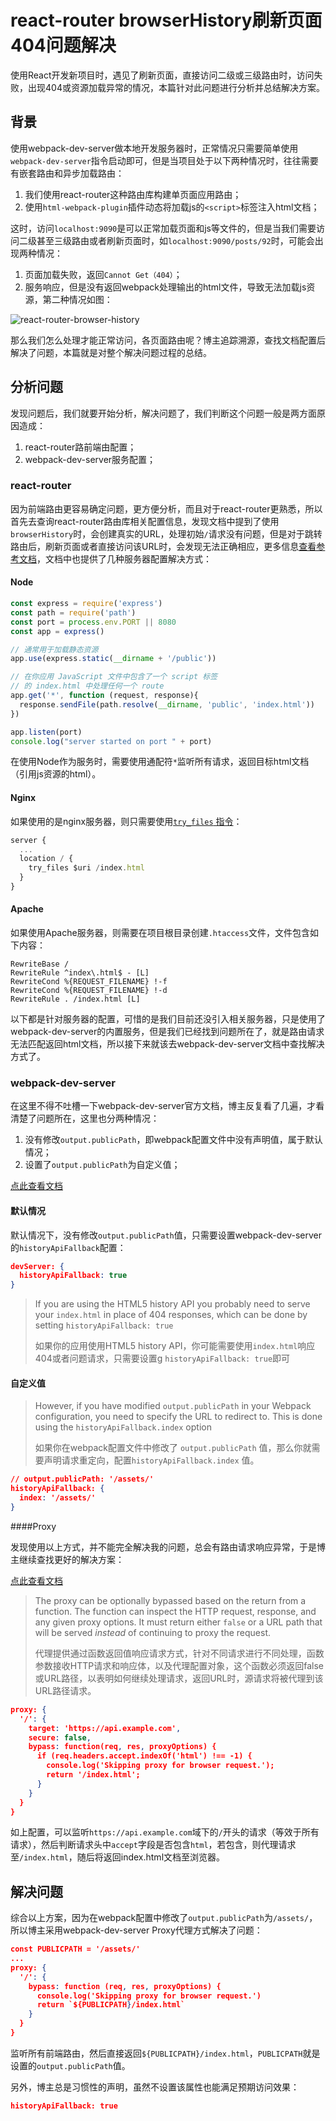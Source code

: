 # react-router browserHistory刷新页面404问题解决

使用React开发新项目时，遇见了刷新页面，直接访问二级或三级路由时，访问失败，出现404或资源加载异常的情况，本篇针对此问题进行分析并总结解决方案。

## 背景

使用webpack-dev-server做本地开发服务器时，正常情况只需要简单使用`webpack-dev-server`指令启动即可，但是当项目处于以下两种情况时，往往需要有嵌套路由和异步加载路由：

1. 我们使用react-router这种路由库构建单页面应用路由；
2. 使用`html-webpack-plugin`插件动态将加载js的`<script>`标签注入html文档；

这时，访问`localhost:9090`是可以正常加载页面和js等文件的，但是当我们需要访问二级甚至三级路由或者刷新页面时，如`localhost:9090/posts/92`时，可能会出现两种情况：

1. 页面加载失败，返回`Cannot Get（404）`；
2. 服务响应，但是没有返回webpack处理输出的html文件，导致无法加载js资源，第二种情况如图：

![react-router-browser-history](http://blog.codingplayboy.com/wp-content/uploads/2017/12/react-router-browser-history-404.png)

那么我们怎么处理才能正常访问，各页面路由呢？博主追踪溯源，查找文档配置后解决了问题，本篇就是对整个解决问题过程的总结。

## 分析问题

发现问题后，我们就要开始分析，解决问题了，我们判断这个问题一般是两方面原因造成：

1. react-router路前端由配置；
2. webpack-dev-server服务配置；

### react-router

因为前端路由更容易确定问题，更方便分析，而且对于react-router更熟悉，所以首先去查询react-router路由库相关配置信息，发现文档中提到了使用`browserHistory`时，会创建真实的URL，处理初始`/`请求没有问题，但是对于跳转路由后，刷新页面或者直接访问该URL时，会发现无法正确相应，更多信息[查看参考文档](https://react-guide.github.io/react-router-cn/docs/guides/basics/Histories.html)，文档中也提供了几种服务器配置解决方式：

#### Node

```javascript
const express = require('express')
const path = require('path')
const port = process.env.PORT || 8080
const app = express()

// 通常用于加载静态资源
app.use(express.static(__dirname + '/public'))

// 在你应用 JavaScript 文件中包含了一个 script 标签
// 的 index.html 中处理任何一个 route
app.get('*', function (request, response){
  response.sendFile(path.resolve(__dirname, 'public', 'index.html'))
})

app.listen(port)
console.log("server started on port " + port)
```

在使用Node作为服务时，需要使用通配符`*`监听所有请求，返回目标html文档（引用js资源的html）。

#### Nginx

如果使用的是nginx服务器，则只需要使用[`try_files` 指令](http://nginx.org/en/docs/http/ngx_http_core_module.html#try_files)：

```javascript
server {
  ...
  location / {
    try_files $uri /index.html
  }
}
```

#### Apache

如果使用Apache服务器，则需要在项目根目录创建`.htaccess`文件，文件包含如下内容：

```shell
RewriteBase /
RewriteRule ^index\.html$ - [L]
RewriteCond %{REQUEST_FILENAME} !-f
RewriteCond %{REQUEST_FILENAME} !-d
RewriteRule . /index.html [L]
```

以下都是针对服务器的配置，可惜的是我们目前还没引入相关服务器，只是使用了webpack-dev-server的内置服务，但是我们已经找到问题所在了，就是路由请求无法匹配返回html文档，所以接下来就该去webpack-dev-server文档中查找解决方式了。

### webpack-dev-server

在这里不得不吐槽一下webpack-dev-server官方文档，博主反复看了几遍，才看清楚了问题所在，这里也分两种情况：

1. 没有修改`output.publicPath`，即webpack配置文件中没有声明值，属于默认情况；
2. 设置了`output.publicPath`为自定义值；

[点此查看文档](https://webpack.github.io/docs/webpack-dev-server.html#the-historyapifallback-option)

#### 默认情况

默认情况下，没有修改`output.publicPath`值，只需要设置webpack-dev-server的`historyApiFallback`配置：

```json
devServer: {
  historyApiFallback: true
}
```

> If you are using the HTML5 history API you probably need to serve your `index.html` in place of 404 responses, which can be done by setting `historyApiFallback: true`
>
> 如果你的应用使用HTML5 history API，你可能需要使用`index.html`响应404或者问题请求，只需要设置g `historyApiFallback: true`即可

#### 自定义值

> However, if you have modified `output.publicPath` in your Webpack configuration, you need to specify the URL to redirect to. This is done using the `historyApiFallback.index` option
>
> 如果你在webpack配置文件中修改了 `output.publicPath` 值，那么你就需要声明请求重定向，配置`historyApiFallback.index` 值。

```json
// output.publicPath: '/assets/'
historyApiFallback: {
  index: '/assets/'
}
```

####Proxy

发现使用以上方式，并不能完全解决我的问题，总会有路由请求响应异常，于是博主继续查找更好的解决方案：

[点此查看文档](https://webpack.github.io/docs/webpack-dev-server.html#bypass-the-proxy)

> The proxy can be optionally bypassed based on the return from a function. The function can inspect the HTTP request, response, and any given proxy options. It must return either `false` or a URL path that will be served *instead* of continuing to proxy the request.
>
> 代理提供通过函数返回值响应请求方式，针对不同请求进行不同处理，函数参数接收HTTP请求和响应体，以及代理配置对象，这个函数必须返回false或URL路径，以表明如何继续处理请求，返回URL时，源请求将被代理到该URL路径请求。

```json
proxy: {
  '/': {
    target: 'https://api.example.com',
    secure: false,
    bypass: function(req, res, proxyOptions) {
      if (req.headers.accept.indexOf('html') !== -1) {
        console.log('Skipping proxy for browser request.');
        return '/index.html';
      }
    }
  }
}
```

如上配置，可以监听`https://api.example.com`域下的`/`开头的请求（等效于所有请求），然后判断请求头中`accept`字段是否包含`html`，若包含，则代理请求至`/index.html`，随后将返回index.html文档至浏览器。

## 解决问题

综合以上方案，因为在webpack配置中修改了`output.publicPath`为`/assets/`，所以博主采用webpack-dev-server Proxy代理方式解决了问题：

```json
const PUBLICPATH = '/assets/'
...
proxy: {
  '/': {
    bypass: function (req, res, proxyOptions) {
      console.log('Skipping proxy for browser request.')
      return `${PUBLICPATH}/index.html`
    }
  }
}
```

监听所有前端路由，然后直接返回``${PUBLICPATH}/index.html``，`PUBLICPATH`就是设置的`output.publicPath`值。

另外，博主总是习惯性的声明，虽然不设置该属性也能满足预期访问效果：

```json
historyApiFallback: true
```

